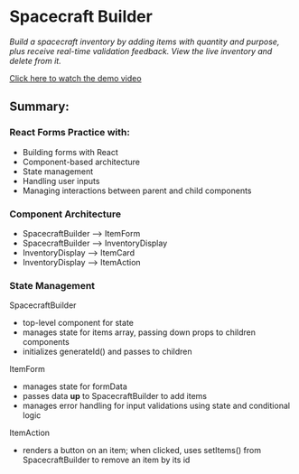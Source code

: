 # Spacecraft Builder

_Build a spacecraft inventory by adding items with quantity and purpose, plus receive real-time validation feedback. View the live inventory and delete from it._

[Click here to watch the demo video](https://drive.google.com/file/d/1-hLljuKJuVknGAU6E5H1IKTk4pcgeTyO/view?usp=drive_link)

## Summary:

### **React Forms Practice with:**

- Building forms with React
- Component-based architecture
- State management
- Handling user inputs
- Managing interactions between parent and child components

### **Component Architecture**

- SpacecraftBuilder --> ItemForm
- SpacecraftBuilder --> InventoryDisplay
- InventoryDisplay --> ItemCard
- InventoryDisplay --> ItemAction

### **State Management**

SpacecraftBuilder

- top-level component for state
- manages state for items array, passing down props to children components
- initializes generateId() and passes to children

ItemForm

- manages state for formData
- passes data **up** to SpacecraftBuilder to add items
- manages error handling for input validations using state and conditional logic

ItemAction

- renders a button on an item; when clicked, uses setItems() from SpacecraftBuilder to remove an item by its id
